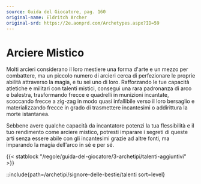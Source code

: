 ```yaml
---
source: Guida del Giocatore, pag. 160
original-name: Eldritch Archer
original-srd: https://2e.aonprd.com/Archetypes.aspx?ID=59
---
```


# Arciere Mistico

Molti arcieri considerano il loro mestiere una forma d'arte e un mezzo per
combattere, ma un piccolo numero di arcieri cerca di perfezionare le proprie
abilità attraverso la magia, e tu sei uno di loro. Rafforzando le tue capacità
atletiche e militari con talenti mistici, consegui una rara padronanza di arco e
balestra, trasformando frecce e quadrelli in munizioni incantate, scoccando
frecce a zig-zag in modo quasi infallibile verso il loro bersaglio e
materializzando frecce in grado di trasmettere incantesimi o addirittura la
morte istantanea.

Sebbene avere qualche capacità da incantatore potenzi la tua flessibilità e il
tuo rendimento come arciere mistico, potresti imparare i segreti di queste arti
senza essere abile con gli incantesimi grazie ad altre fonti, ma imparando la
magia dell'arco in sé e per sé.

{{< statblock "/regole/guida-del-giocatore/3-archetipi/talenti-aggiuntivi" >}}

<!-- prettier-ignore -->
::include{path=/archetipi/signore-delle-bestie/talenti sort=level}
